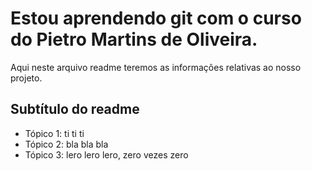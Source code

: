 # Estou aprendendo git com o curso do Pietro Martins de Oliveira.

Aqui neste arquivo readme teremos as informações relativas ao nosso projeto.

## Subtítulo do readme

- Tópico 1: ti ti ti
- Tópico 2: bla bla bla
- Tópico 3: lero lero lero, zero vezes zero